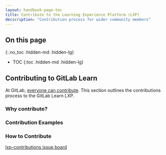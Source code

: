 ```yaml
---
layout: handbook-page-toc
title: Contribute to the Learning Experience Platform (LXP)
decscription: "Contribution process for wider community members"
---
```


## On this page
{:.no_toc .hidden-md .hidden-lg}

- TOC
{:toc .hidden-md .hidden-lg}

## Contributing to GitLab Learn

At GitLab, [everyone can contribute](https://about.gitlab.com/company/strategy/#mission). This section outlines the contributions process to the GitLab Learn LXP.

### Why contribute?

### Contribution Examples

### How to Contribute
[lxp-contributions issue board](https://gitlab.com/gitlab-com/people-group/learning-development/lxp-contributions/-/boards)
